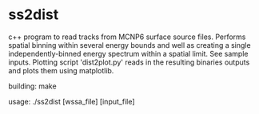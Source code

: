 # ss2dist

c++ program to read tracks from MCNP6 surface source files.  Performs spatial binning within several energy bounds and well as creating a single independently-binned energy spectrum within a spatial limit.  See sample inputs.  Plotting script 'dist2plot.py' reads in the resulting binaries outputs and plots them using matplotlib.

building:  make 

usage:  ./ss2dist [wssa_file] [input_file]
